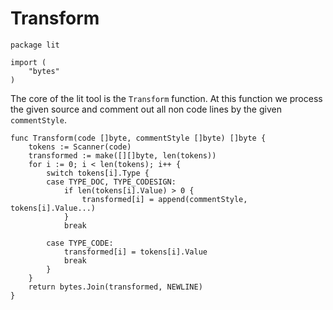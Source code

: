 # Transform

	package lit

	import (
		"bytes"
	)

The core of the lit tool is the `Transform` function. At this function we process the given source and comment out all non code lines by the given `commentStyle`.

	func Transform(code []byte, commentStyle []byte) []byte {
		tokens := Scanner(code)
		transformed := make([][]byte, len(tokens))
		for i := 0; i < len(tokens); i++ {
			switch tokens[i].Type {
			case TYPE_DOC, TYPE_CODESIGN:
				if len(tokens[i].Value) > 0 {
					transformed[i] = append(commentStyle, tokens[i].Value...)
				}
				break

			case TYPE_CODE:
				transformed[i] = tokens[i].Value
				break
			}
		}
		return bytes.Join(transformed, NEWLINE)
	}
